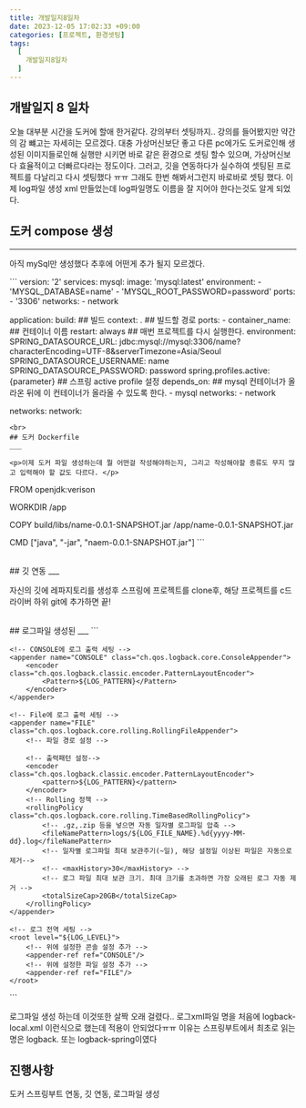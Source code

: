 ```yaml
---
title: 개발일지8일차
date: 2023-12-05 17:02:33 +09:00
categories: [프로젝트, 환경셋팅]
tags:
  [
    개발일지8일차
  ]
---
```


## 개발일지 8 일차
<p>오늘 대부분 시간을 도커에 할애 한거같다. 강의부터 셋팅까지.. 강의를 들어봤지만 약간의 감 뺴고는 자세히는 모르겠다. 대충 가상머신보단 좋고 다른 pc에가도 도커로인해 
생성된 이미지들로인해 실행만 시키면 바로 같은 환경으로 셋팅 할수 있으며, 가상머신보다 효율적이고 더빠르다라는 정도이다. 그러고, 깃을 연동하다가 실수하여 셋팅된 프로젝트를
다날리고 다시 셋팅했다 ㅠㅠ 그래도 한번 해봐서그런지 바로바로 셋팅 했다. 이제 log파일 생성 xml 만들었는데 log파일명도 이름을 잘 지어야 한다는것도 알게 되었다.</p>

## 도커 compose 생성
___

<p> 아직 mySql만 생성했다 추후에 어떤게 추가 될지 모르겠다.</p>
```
version: '2'
services:
  mysql:
    image: 'mysql:latest'
    environment:
      - 'MYSQL_DATABASE=name'
      - 'MYSQL_ROOT_PASSWORD=password'
    ports:
      - '3306'
    networks:
      - network

  application:
    build:              ## 빌드
      context: .        ## 빌드할 경로
    ports:
      - 
    container_name:  ## 컨테이너 이름
    restart: always               ## 매번 프로젝트를 다시 실행한다. 
    environment:
      SPRING_DATASOURCE_URL: jdbc:mysql://mysql:3306/name?characterEncoding=UTF-8&serverTimezone=Asia/Seoul
      SPRING_DATASOURCE_USERNAME: name
      SPRING_DATASOURCE_PASSWORD: password
      spring.profiles.active: {parameter}                ## 스프링 active profile 설정
    depends_on:                   ## mysql 컨테이너가 올라온 뒤에 이 컨테이너가 올라올 수 있도록 한다.
      - mysql
    networks:
      - network
      
networks:
  network:
  ```
<br>
## 도커 Dockerfile
___

<p>이제 도커 파일 생성하는데 뭘 어떤걸 작성해야하는지, 그리고 작성해야할 종류도 무지 많고 입력해야 할 값도 다르다. </p>
```
FROM openjdk:verison

WORKDIR /app

COPY build/libs/name-0.0.1-SNAPSHOT.jar /app/name-0.0.1-SNAPSHOT.jar

CMD ["java", "-jar", "naem-0.0.1-SNAPSHOT.jar"]
	```

<br>
## 깃 연동
___

<p>자신의 깃에 레파지토리를 생성후 스프링에 프로젝트를 clone후, 해당 프로젝트를 c드라이버 하위 git에 추가하면 끝!</p>

<br>
## 로그파일 생성된
___
```
<?xml version="1.0" encoding="UTF-8"?>
<!-- 60초마다 설정 파일의 변경을 확인 하여 변경시 갱신 -->
<configuration scan="true" scanPeriod="60 seconds">
    <!-- 로그 파일이 저장될 경로 -->
    <!-- 로그 파일 이름 -->
    <property name="LOG_FILE_NAME" value="naem"/>
    <!-- 로그 출력 패턴 -->
    <property name="LOG_PATTERN" value="%d{yyyy-MM-dd HH:mm:ss.SSS} %magenta([%thread]) [%-5level] [%logger{40}] - %msg%n"/>
    <!-- 로그 레벨 -->
    <!--
    	1) ERROR : 오류 메시지 표시
        2) WARN  : 경고성 메시지 표시
        3) INFO  : 정보성 메시지 표시
        4) DEBUG : 디버깅하기 위한 메시지 표시
        5) TRACE : Debug보다 훨씬 상세한 메시지 표시
        아래에서는 info로 설정하였는데, 이 경우엔 INFO보다 위에 있는 DEBUG와 TRACE는 표시하지 않는다.
    -->
    <property name="LOG_LEVEL" value="info"/>

    <!-- CONSOLE에 로그 출력 세팅 -->
    <appender name="CONSOLE" class="ch.qos.logback.core.ConsoleAppender">
        <encoder class="ch.qos.logback.classic.encoder.PatternLayoutEncoder">
            <Pattern>${LOG_PATTERN}</Pattern>
        </encoder>
    </appender>

    <!-- File에 로그 출력 세팅 -->
    <appender name="FILE" class="ch.qos.logback.core.rolling.RollingFileAppender">
        <!-- 파일 경로 설정 -->
       
        <!-- 출력패턴 설정-->
        <encoder class="ch.qos.logback.classic.encoder.PatternLayoutEncoder">
            <pattern>${LOG_PATTERN}</pattern>
        </encoder>
        <!-- Rolling 정책 -->
        <rollingPolicy class="ch.qos.logback.core.rolling.TimeBasedRollingPolicy">
            <!-- .gz,.zip 등을 넣으면 자동 일자별 로그파일 압축 -->
            <fileNamePattern>logs/${LOG_FILE_NAME}.%d{yyyy-MM-dd}.log</fileNamePattern>
            <!-- 일자별 로그파일 최대 보관주기(~일), 해당 설정일 이상된 파일은 자동으로 제거-->
            <!-- <maxHistory>30</maxHistory> -->
            <!-- 로그 파일 최대 보관 크기. 최대 크기를 초과하면 가장 오래된 로그 자동 제거 -->
            <totalSizeCap>20GB</totalSizeCap>
        </rollingPolicy>
    </appender>

    <!-- 로그 전역 세팅 -->
    <root level="${LOG_LEVEL}">
        <!-- 위에 설정한 콘솔 설정 추가 -->
        <appender-ref ref="CONSOLE"/>
        <!-- 위에 설정한 파일 설정 추가 -->
        <appender-ref ref="FILE"/>
    </root>
</configuration>
```

<p>로그파일 생성 하는데 이것또한 살짝 오래 걸렸다.. 로그xml파일 명을 처음에 logback-local.xml 이런식으로 했는데 적용이 안되었다ㅠㅠ 이유는 스프링부트에서 최초로 읽는 명은 logback. 또는 logback-spring이였다</p>


## 진행사항

<p>도커 스프링부트 연동, 깃 연동, 로그파일 생성 </p>







